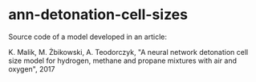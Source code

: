 # ann-detonation-cell-sizes
Source code of a model developed in an article:

K. Malik, M. Żbikowski, A. Teodorczyk, "A neural network detonation cell size model for hydrogen, methane and propane mixtures with air and oxygen", 2017
